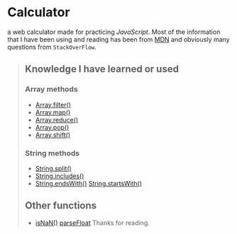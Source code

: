 # Calculator
a web calculator made for practicing *JavaScript*.
Most of the information that I have been using and reading has been from [MDN](https://developer.mozilla.org/es/docs/Learn/JavaScript) and obviously many questions from `StackOverFlow`.

>## Knowledge I have learned or used
>### Array methods
>* [Array.filter()](https://developer.mozilla.org/es/docs/Web/JavaScript/Reference/Global_Objects/Array/filter)
>* [Array.map()](https://developer.mozilla.org/es/docs/Web/JavaScript/Reference/Global_Objects/Array/map)
>* [Array.reduce()](https://developer.mozilla.org/es/docs/Web/JavaScript/Reference/Global_Objects/Array/Reduce)
>* [Array.pop()](https://developer.mozilla.org/es/docs/Web/JavaScript/Reference/Global_Objects/Array/pop)
>* [Array.shift()](https://developer.mozilla.org/es/docs/Web/JavaScript/Reference/Global_Objects/Array/shift)
>### String methods
>* [String.split()](https://developer.mozilla.org/es/docs/Web/JavaScript/Reference/Global_Objects/String/split)
>* [String.includes()](https://developer.mozilla.org/es/docs/Web/JavaScript/Reference/Global_Objects/String/includes)
>* [String.endsWith()](https://developer.mozilla.org/es/docs/Web/JavaScript/Reference/Global_Objects/String/endsWith)
>[String.startsWith()](https://developer.mozilla.org/es/docs/Web/JavaScript/Reference/Global_Objects/String/startsWith)
>## Other functions
>* [isNaN()](https://developer.mozilla.org/es/docs/Web/JavaScript/Reference/Global_Objects/isNaN)
>[parseFloat](https://developer.mozilla.org/es/docs/Web/JavaScript/Reference/Global_Objects/parseFloat)
Thanks for reading.
